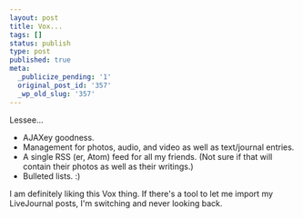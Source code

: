 ```yaml
---
layout: post
title: Vox...
tags: []
status: publish
type: post
published: true
meta:
  _publicize_pending: '1'
  original_post_id: '357'
  _wp_old_slug: '357'
---
```

Lessee...

* AJAXey goodness.
* Management for photos, audio, and video as well as text/journal entries.
* A single RSS (er, Atom) feed for all my friends.  (Not sure if that will contain their photos as well as their writings.)
* Bulleted lists.  :)


I am definitely liking this Vox thing.  If there's a tool to let me import my LiveJournal posts, I'm switching and never looking back.
